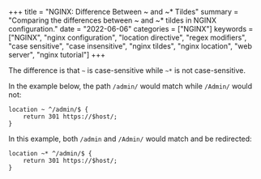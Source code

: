 +++
title = "NGINX: Difference Between ~ and ~* Tildes"
summary = "Comparing the differences between ~ and ~* tildes in NGINX configuration."
date = "2022-06-06"
categories = ["NGINX"]
keywords = ["NGINX", "nginx configuration", "location directive", "regex modifiers", "case sensitive", "case insensitive", "nginx tildes", "nginx location", "web server", "nginx tutorial"]
+++

The difference is that `~` is case-sensitive while `~*` is not case-sensitive.

In the example below, the path `/admin/` would match while `/Admin/` would not:

```nginx
location ~ ^/admin/$ {
    return 301 https://$host/;
}
```

In this example, both `/admin` and `/Admin/` would match and be redirected:

```nginx
location ~* ^/admin/$ {
    return 301 https://$host/;
}
```
